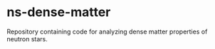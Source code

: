 # ns-dense-matter
Repository containing code for analyzing dense matter properties of neutron stars.
